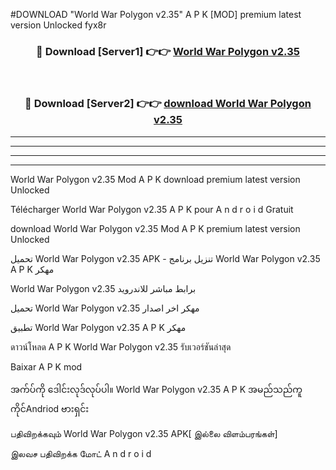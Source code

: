 #DOWNLOAD "World War Polygon v2.35" A P K [MOD] premium latest version Unlocked fyx8r 



<div align="center">

<h3>🔴 Download [Server1] 👉👉 <a href="https://apkdownload12.web.app/?title=World War Polygon v2.35">World War Polygon v2.35 </a></h3><br>

<h3>🔴 Download [Server2] 👉👉 <a href="https://apkdownload12.web.app/?title=World War Polygon v2.35">download World War Polygon v2.35 </a></h3>
</div>


----------------------------------------------------------

----------------------------------------------------------

----------------------------------------------------------

----------------------------------------------------------


World War Polygon v2.35 Mod A P K download premium latest version Unlocked

Télécharger  World War Polygon v2.35 A P K pour A n d r o i d Gratuit

download World War Polygon v2.35 Mod A P K premium latest version Unlocked

تحميل World War Polygon v2.35 APK - تنزيل برنامج World War Polygon v2.35 A P K مهكر

World War Polygon v2.35 برابط مباشر للاندرويد

تحميل World War Polygon v2.35 مهكر اخر اصدار

تطبيق World War Polygon v2.35 A P K مهكر

ดาวน์โหลด A P K World War Polygon v2.35 รับเวอร์ชันล่าสุด

Baixar A P K mod

အက်ပ်ကို ဒေါင်းလုဒ်လုပ်ပါ။ World War Polygon v2.35 A P K အမည်သည်ကူကိုင်Andriod ဗားရှင်း

பதிவிறக்கவும் World War Polygon v2.35 APK[ இல்லை விளம்பரங்கள்] 
 
இலவச பதிவிறக்க மோட் A n d r o i d



